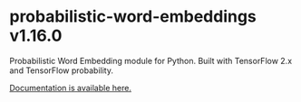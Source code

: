 # probabilistic-word-embeddings v1.16.0

Probabilistic Word Embedding module for Python. Built with TensorFlow 2.x and TensorFlow probability.

[Documentation is available here.](https://ninpnin.github.io/probabilistic-word-embeddings/)